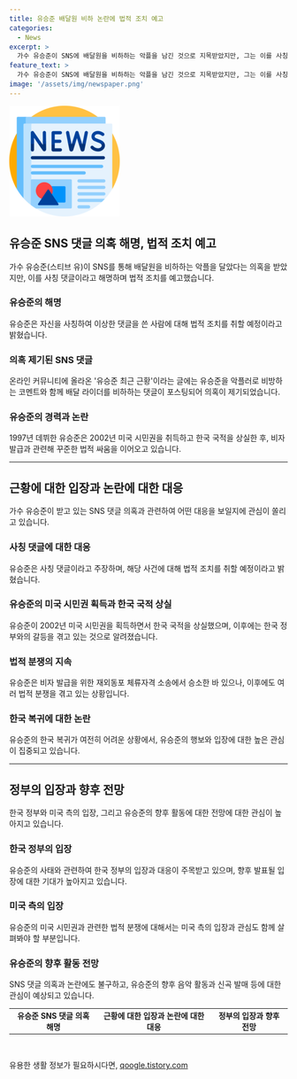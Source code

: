 ```yaml
---
title: 유승준 배달원 비하 논란에 법적 조치 예고
categories:
  - News
excerpt: >
  가수 유승준이 SNS에 배달원을 비하하는 악플을 남긴 것으로 지목받았지만, 그는 이를 사칭 댓글이라고 부인했다. 유승준은 이게 저 아닙니다라며 사칭된 것으로 보이는 이상한 댓글을 부인하고, 법적 조치를 취할 것이라고 밝혔다. 최근 온라인 커뮤니티에는 유승준을 악플러로 지목하는 글과 함께 해당 댓글이 포함된 사진이 올라왔는데, 이에 대해 유승준은 강력히 반박하고 있다. 그의 미국 시민권 획득과 관련한 사건도 언급되었는데, 현재 법적인 문제들과 함께 이 사안은 계속해서 주목받을 전망이다.
feature_text: >
  가수 유승준이 SNS에 배달원을 비하하는 악플을 남긴 것으로 지목받았지만, 그는 이를 사칭 댓글이라고 부인했다. 유승준은 이게 저 아닙니다라며 사칭된 것으로 보이는 이상한 댓글을 부인하고, 법적 조치를 취할 것이라고 밝혔다. 최근 온라인 커뮤니티에는 유승준을 악플러로 지목하는 글과 함께 해당 댓글이 포함된 사진이 올라왔는데, 이에 대해 유승준은 강력히 반박하고 있다. 그의 미국 시민권 획득과 관련한 사건도 언급되었는데, 현재 법적인 문제들과 함께 이 사안은 계속해서 주목받을 전망이다.
image: '/assets/img/newspaper.png'
---
```


<p><img src="/assets/img/newspaper.png" alt="kimp 속보" /></p>

<h2 data-ke-size="size26">유승준 SNS 댓글 의혹 해명, 법적 조치 예고</h2>

<p data-ke-size="size16">가수 유승준(스티브 유)이 SNS를 통해 배달원을 비하하는 악플을 달았다는 의혹을 받았지만, 이를 사칭 댓글이라고 해명하며 법적 조치를 예고했습니다.</p>

<h3><b>유승준의 해명</b></h3>

<p data-ke-size="size16">유승준은 자신을 사칭하여 이상한 댓글을 쓴 사람에 대해 법적 조치를 취할 예정이라고 밝혔습니다.</p>

<h3><b>의혹 제기된 SNS 댓글</b></h3>

<p data-ke-size="size16">온라인 커뮤니티에 올라온 '유승준 최근 근황'이라는 글에는 유승준을 악플러로 비방하는 코멘트와 함께 배달 라이더를 비하하는 댓글이 포스팅되어 의혹이 제기되었습니다.</p>

<h3><b>유승준의 경력과 논란</b></h3>

<p data-ke-size="size16">1997년 데뷔한 유승준은 2002년 미국 시민권을 취득하고 한국 국적을 상실한 후, 비자 발급과 관련해 꾸준한 법적 싸움을 이어오고 있습니다.</p>

<hr>

<h2 data-ke-size="size26">근황에 대한 입장과 논란에 대한 대응</h2>

<p data-ke-size="size16">가수 유승준이 받고 있는 SNS 댓글 의혹과 관련하여 어떤 대응을 보일지에 관심이 쏠리고 있습니다.</p>

<h3><b>사칭 댓글에 대한 대응</b></h3>

<p data-ke-size="size16">유승준은 사칭 댓글이라고 주장하며, 해당 사건에 대해 법적 조치를 취할 예정이라고 밝혔습니다.</p>

<h3><b>유승준의 미국 시민권 획득과 한국 국적 상실</b></h3>

<p data-ke-size="size16">유승준이 2002년 미국 시민권을 획득하면서 한국 국적을 상실했으며, 이후에는 한국 정부와의 갈등을 겪고 있는 것으로 알려졌습니다.</p>

<h3><b>법적 분쟁의 지속</b></h3>

<p data-ke-size="size16">유승준은 비자 발급을 위한 재외동포 체류자격 소송에서 승소한 바 있으나, 이후에도 여러 법적 분쟁을 겪고 있는 상황입니다.</p>

<h3><b>한국 복귀에 대한 논란</b></h3>

<p data-ke-size="size16">유승준의 한국 복귀가 여전히 어려운 상황에서, 유승준의 행보와 입장에 대한 높은 관심이 집중되고 있습니다.</p>

<hr>

<h2 data-ke-size="size26">정부의 입장과 향후 전망</h2>

<p data-ke-size="size16">한국 정부와 미국 측의 입장, 그리고 유승준의 향후 활동에 대한 전망에 대한 관심이 높아지고 있습니다.</p>

<h3><b>한국 정부의 입장</b></h3>

<p data-ke-size="size16">유승준의 사태와 관련하여 한국 정부의 입장과 대응이 주목받고 있으며, 향후 발표될 입장에 대한 기대가 높아지고 있습니다.</p>

<h3><b>미국 측의 입장</b></h3>

<p data-ke-size="size16">유승준의 미국 시민권과 관련한 법적 분쟁에 대해서는 미국 측의 입장과 관심도 함께 살펴봐야 할 부분입니다.</p>

<h3><b>유승준의 향후 활동 전망</b></h3>

<p data-ke-size="size16">SNS 댓글 의혹과 논란에도 불구하고, 유승준의 향후 음악 활동과 신곡 발매 등에 대한 관심이 예상되고 있습니다.</p>

<table>
    <tr>
        <td style="text-align: center; height: 17px;"><b>유승준 SNS 댓글 의혹 해명</b></td>
        <td style="text-align: center; height: 17px;"><b>근황에 대한 입장과 논란에 대한 대응</b></td>
        <td style="text-align: center; height: 17px;"><b>정부의 입장과 향후 전망</b></td>
    </tr>
</table>

<p data-ke-size="size16">&nbsp;</p>
유용한 생활 정보가 필요하시다면, <a href="https://qoogle.tistory.com" rel="dofollow">qoogle.tistory.com</a>


